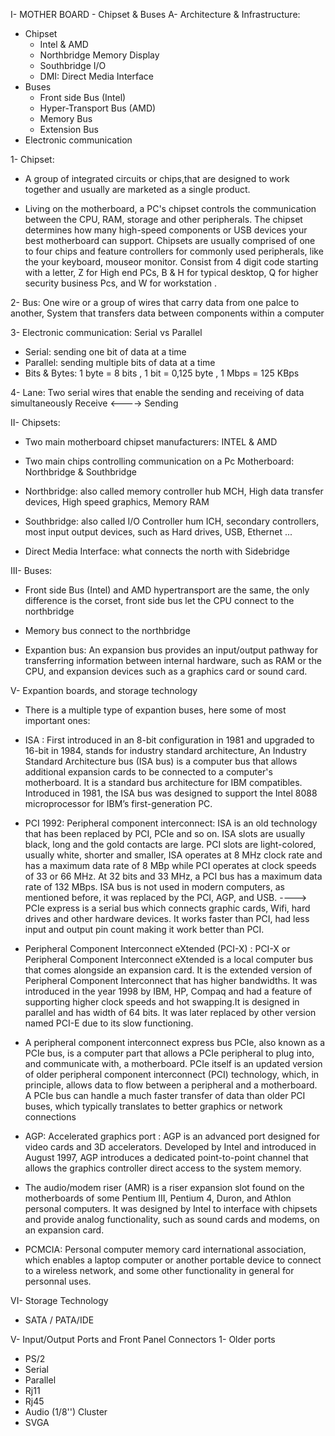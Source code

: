 I- MOTHER BOARD - Chipset & Buses
 A- Architecture & Infrastructure:
  - Chipset
    - Intel & AMD
    - Northbridge Memory Display
    - Southbridge I/O 
    - DMI: Direct Media Interface
  - Buses
    - Front side Bus (Intel)
    - Hyper-Transport Bus (AMD)
    - Memory Bus
    - Extension Bus
  - Electronic communication
  
 1- Chipset: 
 - A group of integrated circuits or chips,that are designed to work together and usually    are marketed as a single product.

 - Living on the motherboard, a PC's chipset controls the communication between the CPU, RAM, storage and other peripherals. The chipset determines how many high-speed components or USB devices your best motherboard can support. Chipsets are usually comprised of one to four chips and feature controllers for commonly used peripherals, like the your keyboard, mouseor monitor. Consist from 4 digit code starting with a letter, Z for High end PCs, B & H for typical desktop, Q for higher security business Pcs, and W for workstation .

 2- Bus: One wire or a group of wires that carry data from one palce to another, System that transfers data between components within a computer

 3- Electronic communication: Serial vs Parallel
  - Serial: sending one bit of data at a time
  - Parallel: sending multiple bits of data at a time 
  - Bits & Bytes: 1 byte = 8 bits , 1 bit = 0,125 byte , 1 Mbps = 125 KBps

 4- Lane: Two serial wires that enable the sending and receiving of data simultaneously Receive <----> Sending

II- Chipsets:
  - Two main motherboard chipset manufacturers: INTEL & AMD

  - Two main chips controlling communication on a Pc Motherboard: Northbridge & Southbridge

  - Northbridge: also called memory controller hub MCH, High data transfer devices, High speed graphics, Memory RAM

  - Southbridge: also called I/O Controller hum ICH, secondary controllers, most input output devices, such as Hard drives, USB, Ethernet ...

 - Direct Media Interface: what connects the north with Sidebridge

III- Buses:
 - Front side Bus (Intel) and AMD hypertransport are the same, the only difference is the corset, front side bus let the CPU connect to the northbridge

 - Memory bus connect to the northbridge 

 - Expantion bus: An expansion bus provides an input/output pathway for transferring information between internal hardware, such as RAM or the CPU, and expansion devices such as a graphics card or sound card.

V- Expantion boards, and storage technology
 - There is a multiple type of expantion buses, here some of most important ones:

 - ISA : First introduced in an 8-bit configuration in 1981 and upgraded to 16-bit in 1984, stands for industry standard architecture, An Industry Standard Architecture bus (ISA bus) is a computer bus that allows additional expansion cards to be connected to a computer's motherboard. It is a standard bus architecture for IBM compatibles. Introduced in 1981, the ISA bus was designed to support the Intel 8088 microprocessor for IBM’s first-generation PC.

 - PCI 1992: Peripheral component interconnect: ISA is an old technology that has been replaced by PCI, PCIe and so on. ISA slots are usually black, long and the gold contacts are large. PCI slots are light-colored, usually white, shorter and smaller, ISA operates at 8 MHz clock rate and has a maximum data rate of 8 MBp while PCI operates at clock speeds of 33 or 66 MHz. At 32 bits and 33 MHz, a PCI bus has a maximum data rate of 132 MBps. ISA bus is not used in modern computers, as mentioned before, it was replaced by the PCI, AGP, and USB. ----> PCIe express is a serial bus which connects graphic cards, Wifi, hard drives and other hardware devices. It works faster than PCI, had less input and output pin count making it work better than PCI.

 - Peripheral Component Interconnect eXtended (PCI-X) : 
PCI-X or Peripheral Component Interconnect eXtended is a local computer bus that comes alongside an expansion card. It is the extended version of Peripheral Component Interconnect that has higher bandwidths. It was introduced in the year 1998 by IBM, HP, Compaq and had a feature of supporting higher clock speeds and hot swapping.It is designed in parallel and has width of 64 bits. It was later replaced by other version named PCI-E due to its slow functioning. 

- A peripheral component interconnect express bus PCIe, also known as a PCIe bus, is a computer part that allows a PCIe peripheral to plug into, and communicate with, a motherboard. PCIe itself is an updated version of older peripheral component interconnect (PCI) technology, which, in principle, allows data to flow between a peripheral and a motherboard. A PCIe bus can handle a much faster transfer of data than older PCI buses, which typically translates to better graphics or network connections 

- AGP: Accelerated graphics port : AGP is an advanced port designed for video cards and 3D accelerators. Developed by Intel and introduced in August 1997, AGP introduces a dedicated point-to-point channel that allows the graphics controller direct access to the system memory.

- The audio/modem riser (AMR) is a riser expansion slot found on the motherboards of some Pentium III, Pentium 4, Duron, and Athlon personal computers. It was designed by Intel to interface with chipsets and provide analog functionality, such as sound cards and modems, on an expansion card.

- PCMCIA: Personal computer memory card international association, which enables a laptop computer or another portable device to connect to a wireless network, and some other functionality in general for personnal uses.

VI- Storage Technology
 - SATA / PATA/IDE

V- Input/Output Ports and Front Panel Connectors
 1- Older ports 
  - PS/2
  - Serial
  - Parallel
  - Rj11
  - Rj45
  - Audio (1/8'') Cluster
  - SVGA
